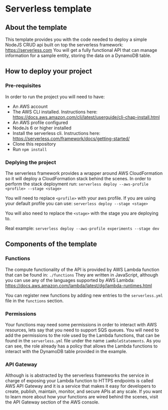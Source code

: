 # Serverless template

## About the template
This template provides you with the code needed to deploy a simple 
NodeJS CRUD api built on top the serverless framework: https://serverless.com
You will get a fully functional API that can manage information for a sample
entity, storing the data on a DynamoDB table.

## How to deploy your project
### Pre-requisites
In order to run the project you will need to have:
- An AWS account
- The AWS CLI installed. Instructions here: https://docs.aws.amazon.com/cli/latest/userguide/cli-chap-install.html
- An AWS profile configured
- NodeJs 6 or higher installed
- Install the serverless cli. Instructions here: https://serverless.com/framework/docs/getting-started/
- Clone this repository
- Run `npm install`

### Deplying the project
The serverless framework provides a wrapper around AWS CloudFormation 
so it will deploy a CloudFormation stack behind the scenes. In order
to perform the stack deployment run:
`serverless deploy --aws-profile <profile> --stage <stage>`

You will need to replace `<profile>` with your aws profile. If you are
using your default profile you can use:
`serverless deploy --stage <stage>`

You will also need to replace the `<stage>` with the stage you are 
deploying to.

Real example:
`serverless deploy --aws-profile experiments --stage dev`

## Components of the template
### Functions
The compute functionality of the API is provided by AWS Lambda function
that can be found in: `./functions` They are written in JavaScript, although
you can use any of the languages supported by AWS Lambda: https://docs.aws.amazon.com/lambda/latest/dg/lambda-runtimes.html

You can register new functions by adding new entries to the `serverless.yml` 
file in the `functions` section.

### Permissions
Your functions may need some permissions in order to interact with AWS 
resources, lets say that you need to support SQS queues. You will need to
add the permissions to the role used by the Lambda functions, that can be
found in the `serverless.yml` file under the name `iamRoleStatements`. As
you can see, the role already has a policy that allows the Lambda functions
to interact with the DynamoDB table provided in the example.

### API Gateway
Although is is abstracted by the serverless frameworks the service in charge 
of exposing your Lambda function to HTTPS endpoints is called AWS API Gateway
and it is a service that makes it easy for developers to create, publish, 
maintain, monitor, and secure APIs at any scale. If you want to learn more 
about how your functions are wired behind the scenes, visit the API Gateway
section of the AWS console.

